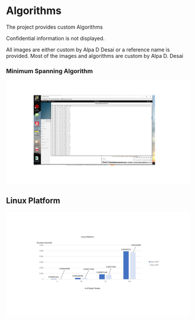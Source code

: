 # Algorithms

The project provides custom Algorithms

Confidential information is not displayed.

All images are either custom by Alpa D Desai or a reference name is provided. Most of the images and algorithms are custom by Alpa D. Desai

### Minimum Spanning Algorithm 
![image](MSTImageMay2020.jpg)


## Linux Platform 
![image](LinuxPlatform.jpg)

